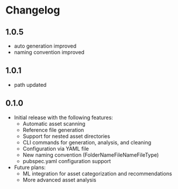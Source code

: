 # Changelog

## 1.0.5
*  auto generation improved
* naming convention improved

## 1.0.1
*  path updated


## 0.1.0

* Initial release with the following features:
  * Automatic asset scanning
  * Reference file generation
  * Support for nested asset directories
  * CLI commands for generation, analysis, and cleaning
  * Configuration via YAML file
  * New naming convention (FolderNameFileNameFileType)
  * pubspec.yaml configuration support
* Future plans:
  * ML integration for asset categorization and recommendations
  * More advanced asset analysis 